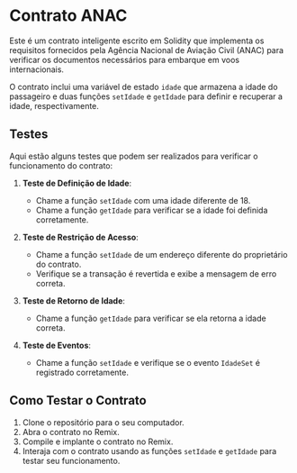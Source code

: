 # Contrato ANAC

Este é um contrato inteligente escrito em Solidity que implementa os requisitos fornecidos pela Agência Nacional de Aviação Civil (ANAC) para verificar os documentos necessários para embarque em voos internacionais.

O contrato inclui uma variável de estado `idade` que armazena a idade do passageiro e duas funções `setIdade` e `getIdade` para definir e recuperar a idade, respectivamente.

## Testes

Aqui estão alguns testes que podem ser realizados para verificar o funcionamento do contrato:

1. **Teste de Definição de Idade**:
   - Chame a função `setIdade` com uma idade diferente de 18.
   - Chame a função `getIdade` para verificar se a idade foi definida corretamente.

2. **Teste de Restrição de Acesso**:
   - Chame a função `setIdade` de um endereço diferente do proprietário do contrato.
   - Verifique se a transação é revertida e exibe a mensagem de erro correta.

3. **Teste de Retorno de Idade**:
   - Chame a função `getIdade` para verificar se ela retorna a idade correta.

4. **Teste de Eventos**:
   - Chame a função `setIdade` e verifique se o evento `IdadeSet` é registrado corretamente.

## Como Testar o Contrato

1. Clone o repositório para o seu computador.
2. Abra o contrato no Remix.
3. Compile e implante o contrato no Remix.
4. Interaja com o contrato usando as funções `setIdade` e `getIdade` para testar seu funcionamento.

